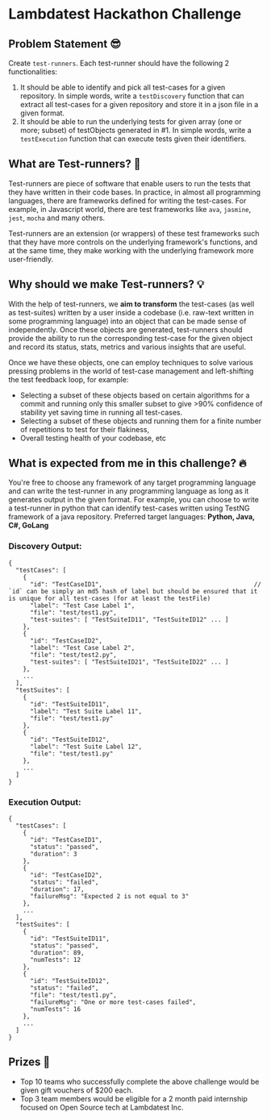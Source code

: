# Lambdatest Hackathon Challenge

## Problem Statement 😎
Create `test-runners`. Each test-runner should have the following 2 functionalities:
1. It should be able to identify and pick all test-cases for a given repository. In simple words, write a `testDiscovery` function that can extract all test-cases for a given repository and store it in a json file in a given format.
2. It should be able to run the underlying tests for given array (one or more; subset) of testObjects generated in #1. In simple words, write a `testExecution` function that can execute tests given their identifiers.

## What are Test-runners? 📖 
Test-runners are piece of software that enable users to run the tests that they have written in their code bases. In practice, in almost all programming languages, there are frameworks defined for writing the test-cases. For example, in Javascript world, there are test frameworks like `ava`, `jasmine`, `jest`, `mocha` and many others. 
<br/>

Test-runners are an extension (or wrappers) of these test frameworks such that they have more controls on the underlying framework's functions, and at the same time, they make working with the underlying framework more user-friendly.

## Why should we make Test-runners? 💡
With the help of test-runners, we **aim to transform** the test-cases (as well as test-suites) written by a user inside a codebase (i.e. raw-text written in some programming language) into an object that can be made sense of independently. Once these objects are generated, test-runners should provide the ability to run the corresponding test-case for the given object and record its status, stats, metrics and various insights that are useful. 
<br/>

Once we have these objects, one can employ techniques to solve various pressing problems in the world of test-case management and left-shifting the test feedback loop, for example:
- Selecting a subset of these objects based on certain algorithms for a commit and running only this smaller subset to give >90% confidence of stability yet saving time in running all test-cases.
- Selecting a subset of these objects and running them for a finite number of repetitions to test for their flakiness,
- Overall testing health of your codebase, etc

## What is expected from me in this challenge? 🔥 
You're free to choose any framework of any target programming language and can write the test-runner in any programming language as long as it generates output in the given format. For example, you can choose to write a test-runner in python that can identify test-cases written using TestNG framework of a java repository. Preferred target languages: **Python, Java, C#, GoLang**


### Discovery Output:
```
{
  "testCases": [
    {
      "id": "TestCaseID1",                                          // `id` can be simply an md5 hash of label but should be ensured that it is unique for all test-cases (for at least the testFile)
      "label": "Test Case Label 1",
      "file": "test/test1.py",
      "test-suites": [ "TestSuiteID11", "TestSuiteID12" ... ]
    },
    {
      "id": "TestCaseID2",
      "label": "Test Case Label 2",
      "file": "test/test2.py",
      "test-suites": [ "TestSuiteID21", "TestSuiteID22" ... ]
    },
    ...
  ],
  "testSuites": [
    {
      "id": "TestSuiteID11",
      "label": "Test Suite Label 11",
      "file": "test/test1.py"
    },
    {
      "id": "TestSuiteID12",
      "label": "Test Suite Label 12",
      "file": "test/test1.py"
    },
    ...
  ]
}
```

### Execution Output:
```
{
  "testCases": [
    {
      "id": "TestCaseID1",
      "status": "passed",
      "duration": 3
    },
    {
      "id": "TestCaseID2",
      "status": "failed",
      "duration": 17,
      "failureMsg": "Expected 2 is not equal to 3"
    },
    ...
  ],
  "testSuites": [
    {
      "id": "TestSuiteID11",
      "status": "passed",
      "duration": 89,
      "numTests": 12
    },
    {
      "id": "TestSuiteID12",
      "status": "failed",
      "file": "test/test1.py",
      "failureMsg": "One or more test-cases failed",
      "numTests": 16
    },
    ...
  ]
}
```

## Prizes 🥳
- Top 10 teams who successfully complete the above challenge would be given gift vouchers of $200 each. 
- Top 3 team members would be eligible for a 2 month paid internship focused on Open Source tech at Lambdatest Inc.

